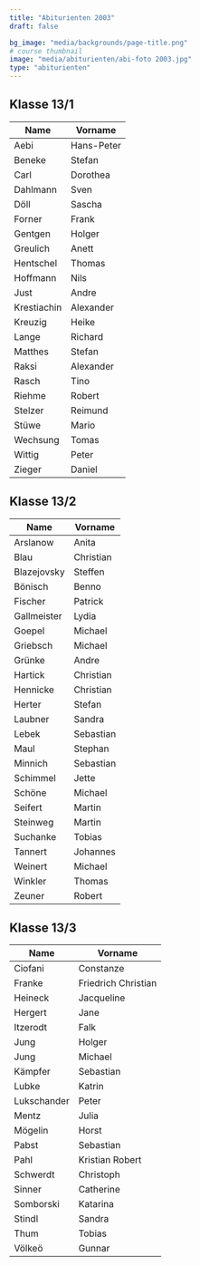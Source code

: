```yaml
---
title: "Abiturienten 2003"
draft: false

bg_image: "media/backgrounds/page-title.png"
# course thumbnail
image: "media/abiturienten/abi-foto 2003.jpg"
type: "abiturienten"
---
```


## Klasse 13/1

|Name|Vorname|
|-|-|
|Aebi|Hans-Peter|
|Beneke|Stefan|
|Carl|Dorothea|
|Dahlmann|Sven|
|Döll|Sascha|
|Forner|Frank|
|Gentgen|Holger|
|Greulich|Anett|
|Hentschel|Thomas|
|Hoffmann|Nils|
|Just|Andre|
|Krestiachin|Alexander|
|Kreuzig|Heike|
|Lange|Richard|
|Matthes|Stefan|
|Raksi|Alexander|
|Rasch|Tino|
|Riehme|Robert|
|Stelzer|Reimund|
|Stüwe|Mario|
|Wechsung|Tomas|
|Wittig|Peter|
|Zieger|Daniel|

## Klasse 13/2

|Name|Vorname|
|-|-|
|Arslanow|Anita|
|Blau|Christian|
|Blazejovsky|Steffen|
|Bönisch|Benno|
|Fischer|Patrick|
|Gallmeister|Lydia|
|Goepel|Michael|
|Griebsch|Michael|
|Grünke|Andre|
|Hartick|Christian|
|Hennicke|Christian|
|Herter|Stefan|
|Laubner|Sandra|
|Lebek|Sebastian|
|Maul|Stephan|
|Minnich|Sebastian|
|Schimmel|Jette|
|Schöne|Michael|
|Seifert|Martin|
|Steinweg|Martin|
|Suchanke|Tobias|
|Tannert|Johannes|
|Weinert|Michael|
|Winkler|Thomas|
|Zeuner|Robert|

## Klasse 13/3

|Name|Vorname|
|-|-|
|Ciofani|Constanze|
|Franke|Friedrich Christian|
|Heineck|Jacqueline|
|Hergert|Jane|
|Itzerodt|Falk|
|Jung|Holger|
|Jung|Michael|
|Kämpfer|Sebastian|
|Lubke|Katrin|
|Lukschander|Peter|
|Mentz|Julia|
|Mögelin|Horst|
|Pabst|Sebastian|
|Pahl|Kristian Robert|
|Schwerdt|Christoph|
|Sinner|Catherine|
|Somborski|Katarina|
|Stindl|Sandra|
|Thum|Tobias|
|Völkeö|Gunnar|
